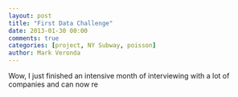```yaml
---
layout: post
title: "First Data Challenge"
date: 2013-01-30 00:00
comments: true
categories: [project, NY Subway, poisson]
author: Mark Veronda
---
```


Wow, I just finished an intensive month of interviewing with a lot of companies and can now re
